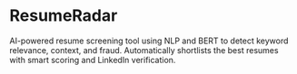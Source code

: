 # ResumeRadar
 AI-powered resume screening tool using NLP and BERT to detect keyword relevance, context, and fraud. Automatically shortlists the best resumes with smart scoring and LinkedIn verification.
